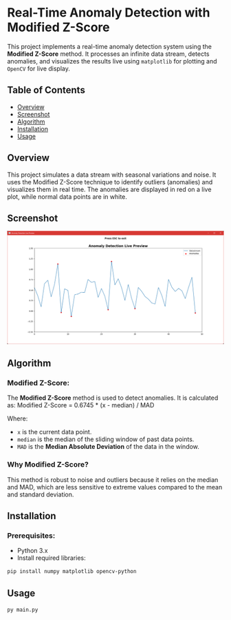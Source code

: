 # Real-Time Anomaly Detection with Modified Z-Score

This project implements a real-time anomaly detection system using the **Modified Z-Score** method. It processes an infinite data stream, detects anomalies, and visualizes the results live using `matplotlib` for plotting and `OpenCV` for live display.

## Table of Contents
- [Overview](#overview)
- [Screenshot](#screenshot)
- [Algorithm](#algorithm)
- [Installation](#installation)
- [Usage](#usage)

## Overview
This project simulates a data stream with seasonal variations and noise. It uses the Modified Z-Score technique to identify outliers (anomalies) and visualizes them in real time. The anomalies are displayed in red on a live plot, while normal data points are in white.

## Screenshot
![screenshot of realtime visualization](https://github.com/YoussefMamdouh53/Detecting-Anomalies-with-Modified-Z-Scores/blob/main/screenshot.png)

## Algorithm

### Modified Z-Score:
The **Modified Z-Score** method is used to detect anomalies. It is calculated as:
Modified Z-Score = 0.6745 * (x - median) / MAD

Where:
- `x` is the current data point.
- `median` is the median of the sliding window of past data points.
- `MAD` is the **Median Absolute Deviation** of the data in the window.

### Why Modified Z-Score?
This method is robust to noise and outliers because it relies on the median and MAD, which are less sensitive to extreme values compared to the mean and standard deviation.

## Installation

### Prerequisites:
- Python 3.x
- Install required libraries:

```bash
pip install numpy matplotlib opencv-python
```

## Usage

```bash
py main.py
```
